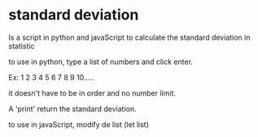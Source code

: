 # standard deviation

Is a script in python and javaScript to calculate the standard deviation in statistic

to use in python, type a list of numbers and click enter.

Ex: 1 2 3 4 5 6 7 8 9 10.....

it doesn't have to be in order and no number limit.

A 'print' return the standard deviation.

to use in javaScript, modify de list (let list)


